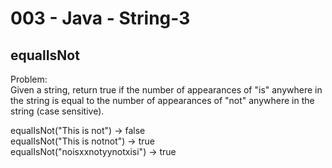 003 - Java - String-3
=====================

equalIsNot
----------

Problem:  
Given a string, return true if the number of appearances of "is" anywhere in the string is equal to the number of appearances of "not" anywhere in the string (case sensitive). 
>
equalIsNot("This is not") → false  
equalIsNot("This is notnot") → true  
equalIsNot("noisxxnotyynotxisi") → true  